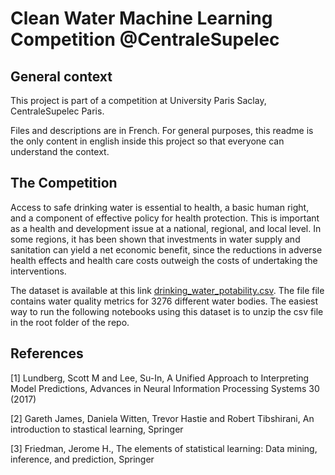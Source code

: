 # Clean Water Machine Learning Competition @CentraleSupelec

## General context 

This project is part of a competition at University Paris Saclay, CentraleSupelec Paris. 

Files and descriptions are in French. For general purposes, this readme is the only content in english inside this project so that everyone can understand the context. 

## The Competition 

Access to safe drinking water is essential to health, a basic human right, and a component of effective policy for health protection. This is important as a health and development issue at a national, regional, and local level. In some regions, it has been shown that investments in water supply and sanitation can yield a net economic benefit, since the reductions in adverse health effects and health care costs outweigh the costs of undertaking the interventions.

The dataset is available at this link [drinking_water_potability.csv](https://github.com/bidouze/CleanWaterData/blob/main/drinking_water_potability.csv). The file file contains water quality metrics for 3276 different water bodies. The easiest way to run the following notebooks using this dataset is to unzip the csv file in the root folder of the repo.

## References 

[1] Lundberg, Scott M and Lee, Su-In, A Unified Approach to Interpreting Model Predictions, Advances in Neural Information Processing Systems 30 (2017)

[2] Gareth James, Daniela Witten, Trevor Hastie and Robert Tibshirani, An introduction to stastical learning, Springer

[3] Friedman, Jerome H., The elements of statistical learning: Data mining, inference, and prediction, Springer
